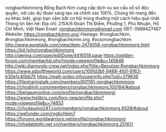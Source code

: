 rongbachkimmorg
Rồng Bạch Kim cung cấp dịch vụ soi cầu xổ số độc quyền, với các dự đoán sáng tạo và chính xác 100%. Chúng tôi mang đến sự khác biệt, giúp bạn nắm bắt cơ hội trúng thưởng một cách hiệu quả nhất.
Thông tin liên hệ:
Địa chỉ: 215A/6 Đoàn Thị Điểm, Phường 1, Phú Nhuận, Hồ Chí Minh, Việt Nam
Email: rongbachkimmorg@gmail.com
SĐT: 0969427467
Website: https://rongbachkimm.org/
Hastags: #rongbachkim, #rongbachkimmorg, #rongbachkimm.org, #xosorongbachkim
http://www.aunetads.com/view/item-2474558-rongbachkimmorg.html
https://bit.ly/m/rongbachkimmorg
http://genina.com/user/editDone/4416519.page
https://golden-forum.com/memberlist.php?mode=viewprofile&u=145646
http://wiki.diamonds-crew.net/index.php?title=Benutzer:Rongbachkimmorg
https://www.adsoftheworld.com/users/1091d3bf-9468-4fd1-9163-b30e1c40bb75
https://malt-orden.info/userinfo.php?uid=379636
https://filesharingtalk.com/members/601161-rongbachkimmorg
https://chodilinh.com/members/rongbachkimmorg.100184/#about
https://belgaumonline.com/profile/rongbachkimmorg/
https://www.hislibris.com/foro-new/profile.php?mode=viewprofile&u=74653
https://chodaumoi247.com/members/rongbachkimmorg.9328/#about
https://wefunder.com/rngbchkim7
https://forums.worldwarriors.net/profile/rongbachkimmorg
https://nhadatdothi.net.vn/members/rongbachkimmorg.25167/
